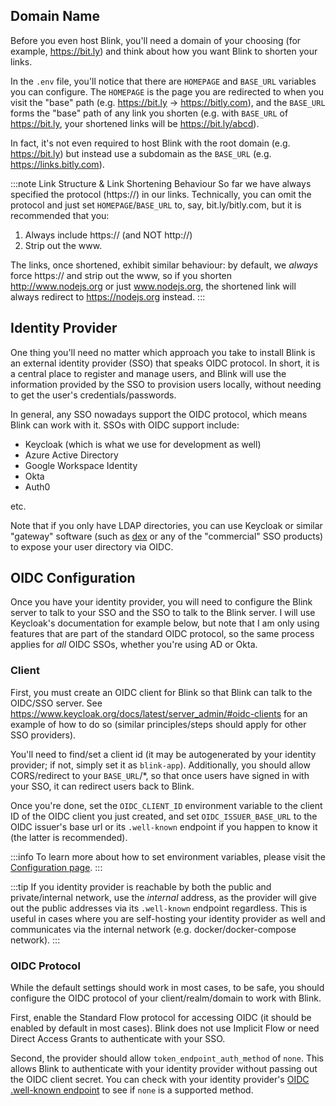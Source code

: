 ## Domain Name

Before you even host Blink, you'll need a domain of your choosing (for example, https://bit.ly) and think about how you want Blink to shorten your links.

In the `.env` file, you'll notice that there are `HOMEPAGE` and `BASE_URL` variables you can configure. The `HOMEPAGE` is the page you are redirected to when you visit the "base" path (e.g. https://bit.ly -> https://bitly.com), and the `BASE_URL` forms the "base" path of any link you shorten (e.g. with `BASE_URL` of https://bit.ly, your shortened links will be https://bit.ly/abcd).

In fact, it's not even required to host Blink with the root domain (e.g. https://bit.ly) but instead use a subdomain as the `BASE_URL` (e.g. https://links.bitly.com).

:::note Link Structure & Link Shortening Behaviour
So far we have always specified the protocol (https://) in our links. Technically, you can omit the protocol and just set `HOMEPAGE`/`BASE_URL` to, say, bit.ly/bitly.com, but it is recommended that you:

1. Always include https:// (and NOT http://)
2. Strip out the www.

The links, once shortened, exhibit similar behaviour: by default, we _always_ force https:// and strip out the www, so if you shorten http://www.nodejs.org or just www.nodejs.org, the shortened link will always redirect to https://nodejs.org instead.
:::

## Identity Provider

One thing you'll need no matter which approach you take to install Blink is an external identity provider (SSO) that speaks OIDC protocol.
In short, it is a central place to register and manage users, and Blink will use the information provided by the SSO to provision users locally, without needing to get the user's credentials/passwords.

In general, any SSO nowadays support the OIDC protocol, which means Blink can work with it.
SSOs with OIDC support include:

- Keycloak (which is what we use for development as well)
- Azure Active Directory
- Google Workspace Identity
- Okta
- Auth0

etc.

Note that if you only have LDAP directories, you can use Keycloak or similar "gateway" software (such as [dex](https://github.com/dexidp/dex) or any of the "commercial" SSO products) to expose your user directory via OIDC.

## OIDC Configuration

Once you have your identity provider, you will need to configure the Blink server to talk to your SSO and the SSO to talk to the Blink server. I will use Keycloak's documentation for example below, but note that I am only using features that are part of the standard OIDC protocol, so the same process applies for _all_ OIDC SSOs, whether you're using AD or Okta.

### Client

First, you must create an OIDC client for Blink so that Blink can talk to the OIDC/SSO server. See https://www.keycloak.org/docs/latest/server_admin/#oidc-clients for an example of how to do so (similar principles/steps should apply for other SSO providers).

You'll need to find/set a client id (it may be autogenerated by your identity provider; if not, simply set it as `blink-app`). Additionally, you should allow CORS/redirect to your `BASE_URL`/\*, so that once users have signed in with your SSO, it can redirect users back to Blink.

Once you're done, set the `OIDC_CLIENT_ID` environment variable to the client ID of the OIDC client you just created, and set `OIDC_ISSUER_BASE_URL` to the OIDC issuer's base url or its `.well-known` endpoint if you happen to know it (the latter is recommended).

:::info
To learn more about how to set environment variables, please visit the [Configuration page](/Server%20Administration/3.1%20Configuration).
:::

:::tip
If you identity provider is reachable by both the public and private/internal network, use the _internal_ address, as the provider will give out the public addresses via its `.well-known` endpoint regardless. This is useful in cases where you are self-hosting your identity provider as well and communicates via the internal network (e.g. docker/docker-compose network).
:::

### OIDC Protocol

While the default settings should work in most cases, to be safe, you should configure the OIDC protocol of your client/realm/domain to work with Blink.

First, enable the Standard Flow protocol for accessing OIDC (it should be enabled by default in most cases). Blink does not use Implicit Flow or need Direct Access Grants to authenticate with your SSO.

Second, the provider should allow `token_endpoint_auth_method` of `none`. This allows Blink to authenticate with your identity provider without passing out the OIDC client secret. You can check with your identity provider's [OIDC .well-known endpoint](https://stackoverflow.com/a/30449500) to see if `none` is a supported method.
